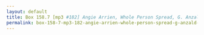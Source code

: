 ```yaml
---
layout: default
title: Box 158.7 [mp3 #182] Angie Arrien, Whole Person Spread, G. Anzaldúa - End, 1980 August 21
permalink: box-158-7-mp3-182-angie-arrien-whole-person-spread-g-anzald-a-end-1980-august-21
---
```

<!-- Add an essay or interpretive material below this line,
using HTML or markdown.  Do not modify this file above this line -->

